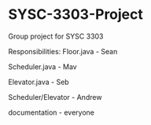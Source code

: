 # SYSC-3303-Project
Group project for SYSC 3303

Responsibilities:
Floor.java - Sean

Scheduler.java - Mav

Elevator.java - Seb

Scheduler/Elevator - Andrew

documentation - everyone
 
